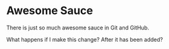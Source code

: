<h1>Awesome Sauce</h1>

There is just so much awesome sauce in Git and GitHub.

What happens if I make this change? After it has been added?